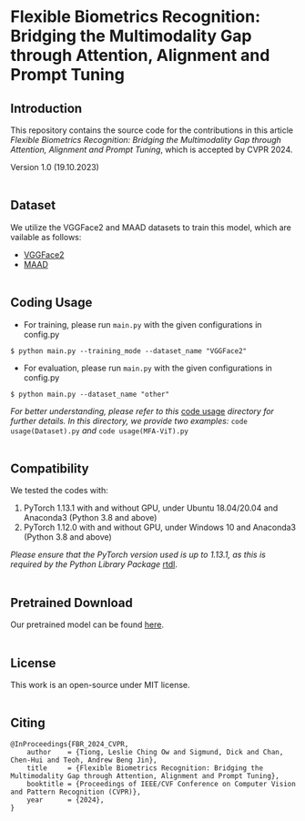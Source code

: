 # Flexible Biometrics Recognition: Bridging the Multimodality Gap through Attention, Alignment and Prompt Tuning


## Introduction
This repository contains the source code for the contributions in this article _Flexible Biometrics Recognition: Bridging the Multimodality Gap through Attention, Alignment and Prompt Tuning_, which is accepted by CVPR 2024.

Version 1.0 (19.10.2023)
<br> <br>

## Dataset
We utilize the VGGFace2 and MAAD datasets to train this model, which are vailable as follows:
- [VGGFace2](https://www.robots.ox.ac.uk/~vgg/data/vgg_face2/)
- [MAAD](https://github.com/pterhoer/MAAD-Face)
<br> <br>

## Coding Usage
- For training, please run `main.py` with the given configurations in config.py
```shell
$ python main.py --training_mode --dataset_name "VGGFace2"
```

- For evaluation, please run `main.py` with the given configurations in config.py
```shell
$ python main.py --dataset_name "other"
```

_For better understanding, please refer to this_ [code usage](code%20usage) _directory for further details. In this directory, we provide two examples:_ `code usage(Dataset).py` _and_ `code usage(MFA-ViT).py` 
<br> <br>

## Compatibility
We tested the codes with:
  1) PyTorch 1.13.1 with and without GPU, under Ubuntu 18.04/20.04 and Anaconda3 (Python 3.8 and above)
  2) PyTorch 1.12.0 with and without GPU, under Windows 10 and Anaconda3 (Python 3.8 and above)

_Please ensure that the PyTorch version used is up to 1.13.1, as this is required by the Python Library Package_ [rtdl](https://github.com/Yura52/rtdl). 
<br> <br>

## Pretrained Download
Our pretrained model can be found [here](https://drive.google.com/drive/folders/14ZKsEBJ9jweiU8obViKHzHEyiLts8UWK?usp=sharing).
<br> <br>

## License
This work is an open-source under MIT license.
<br> <br>

## Citing
```
@InProceedings{FBR_2024_CVPR,
    author    = {Tiong, Leslie Ching Ow and Sigmund, Dick and Chan, Chen-Hui and Teoh, Andrew Beng Jin},
    title     = {Flexible Biometrics Recognition: Bridging the Multimodality Gap through Attention, Alignment and Prompt Tuning},
    booktitle = {Proceedings of IEEE/CVF Conference on Computer Vision and Pattern Recognition (CVPR)},
    year      = {2024},
}
```
